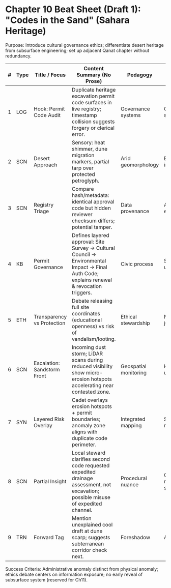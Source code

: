 # Chapter 10 Beat Sheet (Draft 1): "Codes in the Sand" (Sahara Heritage)
Purpose: Introduce cultural governance ethics; differentiate desert heritage from subsurface engineering; set up adjacent Qanat chapter without redundancy.

| # | Type | Title / Focus | Content Summary (No Prose) | Pedagogy | Output | Continuity / Notes |
|---|------|---------------|----------------------------|----------|--------|--------------------|
|1|LOG|Hook: Permit Code Audit| Duplicate heritage excavation permit code surfaces in live registry; timestamp collision suggests forgery or clerical error. | Governance systems | Curiosity + skepticism | Distinct hook (administrative anomaly) |
|2|SCN|Desert Approach| Sensory: heat shimmer, dune migration markers, partial tarp over protected petroglyph. | Arid geomorphology | Environmental immersion | Visual contrast to canopy layers |
|3|SCN|Registry Triage| Compare hash/metadata: identical approval code but hidden reviewer checksum differs; potential tamper. | Data provenance | Analytical engagement | Leads into ethics stakes |
|4|KB|Permit Governance| Defines layered approval: Site Survey → Cultural Council → Environmental Impact → Final Auth Code; explains renewal & revocation triggers. | Civic process | Structural understanding | Used again in Charter drafting (Ch15) |
|5|ETH|Transparency vs Protection| Debate releasing full site coordinates (educational openness) vs risk of vandalism/looting. | Ethical stewardship | Nuanced judgment | Narrator adds stance summary |
|6|SCN|Escalation: Sandstorm Front| Incoming dust storm; LiDAR scans during reduced visibility show micro-erosion hotspots accelerating near contested zone. | Geospatial monitoring | Heightened urgency | Creates temporal pressure |
|7|SYN|Layered Risk Overlay| Cadet overlays erosion hotspots + permit boundaries; anomaly zone aligns with duplicate code perimeter. | Integrated mapping | Systems reasoning | Prepares linkage to subsurface flow (next chapter) |
|8|SCN|Partial Insight| Local steward clarifies second code requested expedited drainage assessment, not excavation; possible misuse of expedited channel. | Procedural nuance | Clarity with residual suspicion | Sets stage for subsurface angle |
|9|TRN|Forward Tag| Mention unexplained cool draft at dune scarp; suggests subterranean corridor check next. | Foreshadow | Anticipation | Bridges to Qanat Engineering (Ch11) |

Success Criteria: Administrative anomaly distinct from physical anomaly; ethics debate centers on information exposure; no early reveal of subsurface system (reserved for Ch11).
